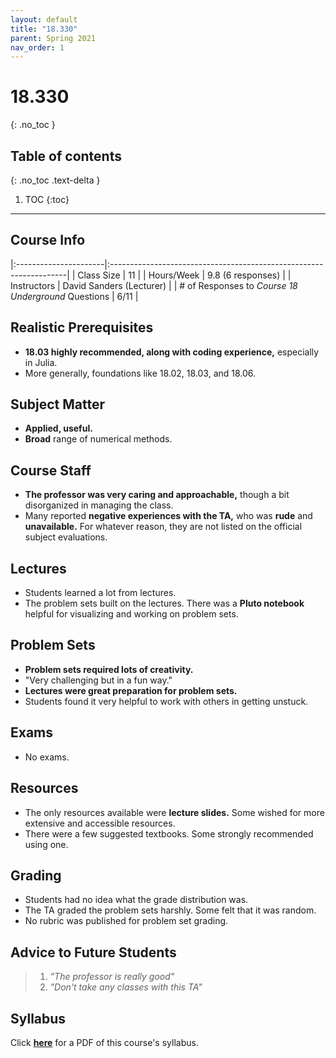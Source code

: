 ```yaml
---
layout: default
title: "18.330"
parent: Spring 2021
nav_order: 1
---
```


# 18.330
{: .no_toc }

## Table of contents
{: .no_toc .text-delta }

1. TOC
   {:toc}

---

## Course Info

|:----------------------|:-------------------------------------------------------------------|
| Class Size | 11 |
| Hours/Week | 9.8 (6 responses) |
| Instructors | David Sanders (Lecturer) |
| # of Responses to _Course 18 Underground_ Questions | 6/11 |

## Realistic Prerequisites

- **18.03 highly recommended, along with coding experience,** especially in Julia.
- More generally, foundations like 18.02, 18.03, and 18.06.

## Subject Matter

- **Applied, useful.**
- **Broad** range of numerical methods.

## Course Staff

- **The professor was very caring and approachable,** though a bit disorganized in managing the class.
- Many reported **negative experiences with the TA,** who was **rude** and **unavailable.** For whatever reason, they are not listed on the official subject evaluations.

## Lectures

- Students learned a lot from lectures.
- The problem sets built on the lectures. There was a **Pluto notebook** helpful for visualizing and working on problem sets.

## Problem Sets

- **Problem sets required lots of creativity.**
- "Very challenging but in a fun way."
- **Lectures were great preparation for problem sets.**
- Students found it very helpful to work with others in getting unstuck.

## Exams

- No exams.

## Resources

- The only resources available were **lecture slides.** Some wished for more extensive and accessible resources.
- There were a few suggested textbooks. Some strongly recommended using one.

## Grading

- Students had no idea what the grade distribution was.
- The TA graded the problem sets harshly. Some felt that it was random.
- No rubric was published for problem set grading.

## Advice to Future Students

> 1. _"The professor is really good"_
> 2. _"Don't take any classes with this TA"_

## Syllabus

Click [**here**](https://web.archive.org/web/20210724141151/https://github.com/mitmath/18330/blob/spring21/syllabus.md) for a PDF of this course's syllabus.
